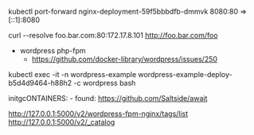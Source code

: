 
kubectl port-forward nginx-deployment-59f5bbbdfb-dmmvk 8080:80
=> [::1]:8080

curl --resolve foo.bar.com:80:172.17.8.101 http://foo.bar.com/foo

- wordpress php-fpm
    - https://github.com/docker-library/wordpress/issues/250

kubectl exec -it -n wordpress-example wordpress-example-deploy-b5d4d9464-h88h2 -c wordpress bash

initgcONTAINERS:
    - found: https://github.com/Saltside/await

http://127.0.0.1:5000/v2/wordpress-fpm-nginx/tags/list
http://127.0.0.1:5000/v2/_catalog
